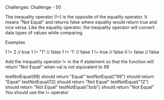 Challenges: Challenge - 50

The inequality operator (!=) is the opposite of the equality operator. It means "Not Equal" and returns false where equality would return true and vice versa. Like the equality operator, the inequality operator will convert data types of values while comparing.

Examples

1 != 2      // true
1 != "1"    // false
1 != '1'    // false
1 != true   // false
0 != false  // false

Add the inequality operator != in the if statement so that the function will return "Not Equal" when val is not equivalent to 99


testNotEqual(99) should return "Equal"
testNotEqual("99") should return "Equal"
testNotEqual(12) should return "Not Equal"
testNotEqual("12") should return "Not Equal"
testNotEqual("bob") should return "Not Equal"
You should use the != operator